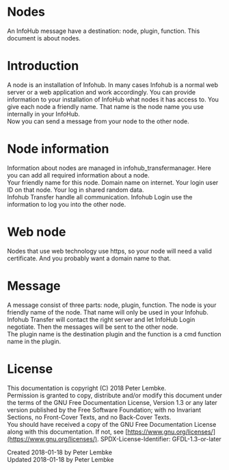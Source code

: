 # Nodes
An InfoHub message have a destination: node, plugin, function. This document is about nodes.  

# Introduction
A node is an installation of Infohub. In many cases Infohub is a normal web server or a web application and work accordingly.
You can provide information to your installation of InfoHub what nodes it has access to. You give each node a friendly name. That name is the node name you use internally in your InfoHub.  
Now you can send a message from your node to the other node.  

# Node information
Information about nodes are managed in infohub_transfermanager. Here you can add all required information about a node.  
Your friendly name for this node. Domain name on internet. Your login user ID on that node. Your log in shared random data.  
Infohub Transfer handle all communication. Infohub Login use the information to log you into the other node.  

# Web node
Nodes that use web technology use https, so your node will need a valid certificate. And you probably want a domain name to that.  

# Message
A message consist of three parts: node, plugin, function. The node is your friendly name of the node. That name will only be used in your Infohub.
Infohub Transfer will contact the right server and let InfoHub Login negotiate. Then the messages will be sent to the other node.  
The plugin name is the destination plugin and the function is a cmd function name in the plugin.  

# License
This documentation is copyright (C) 2018 Peter Lembke.  
Permission is granted to copy, distribute and/or modify this document under the terms of the GNU Free Documentation License, Version 1.3 or any later version published by the Free Software Foundation; with no Invariant Sections, no Front-Cover Texts, and no Back-Cover Texts.  
You should have received a copy of the GNU Free Documentation License along with this documentation. If not, see [https://www.gnu.org/licenses/](https://www.gnu.org/licenses/).  SPDX-License-Identifier: GFDL-1.3-or-later  

Created 2018-01-18 by Peter Lembke  
Updated 2018-01-18 by Peter Lembke  
